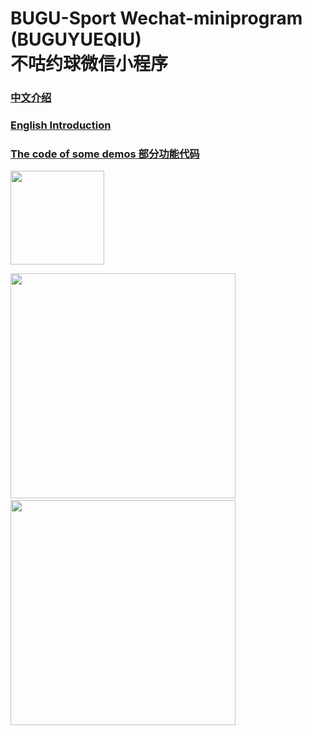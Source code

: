 # BUGU-Sport Wechat-miniprogram (BUGUYUEQIU)</br>不咕约球微信小程序

### [中文介绍](https://github.com/HeXavi8/BUGU-Sport/tree/main/中文介绍)

### [English Introduction](https://github.com/HeXavi8/BUGU-Sport/tree/main/English_introduction)

### [The code of some demos 部分功能代码](https://github.com/HeXavi8/BUGU-Sport/tree/main/demos)

<img src="https://github.com/HeXavi8/BUGU-Sport/blob/main/QRcode.JPG" width = "150" height = "150" />

<img src="https://github.com/HeXavi8/BUGU-Sport/blob/main/images/intro2.jpg" width = "360"  />&emsp; <img src="https://github.com/HeXavi8/BUGU-Sport/blob/main/images/intro1.jpg" width = "360"  />
